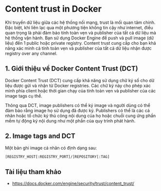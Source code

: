 # Content trust in Docker
Khi truyền dữ liệu giữa các hệ thống nối mạng, trust là mối quan tâm chính. Đặc biệt, khi liên lạc qua một phương tiện không tin cậy như internet, điều quan trọng là phải đảm bảo tính toàn vẹn và publisher của tất cả dữ liệu mà hệ thống vận hành. Bạn sử dụng Docker Engine để push và pull image (dữ liệu) đến 1 public hoặc private registry. Content trust cung cấp cho bạn khả năng xác minh cả tính toàn vẹn và publisher của tất cả dữ liệu nhận được registry over any channel.

## 1. Giới thiệu về Docker Content Trust (DCT)
Docker Content Trust (DCT) cung cấp khả năng sử dụng chữ ký số cho dữ liệu được gửi và nhận từ Docker registries. Các chữ ký này cho phép xác minh phía client hoặc thời gian chạy của tính toàn vẹn và publisher của các image tags cụ thể.

Thông qua DCT, image publishers có thể ký image và người dùng có thể đảm bảo rằng image họ sử dụng đã được ký. Publishers có thể là các cá nhân hoặc tổ chức ký thủ công nội dung của họ hoặc chuỗi cung ứng phần mềm tự động ký nội dung như một phần của quy trình phát hành.

## 2. Image tags and DCT
Một bản ghi image cá nhân có định dạng sau:
```sh
[REGISTRY_HOST[:REGISTRY_PORT]/]REPOSITORY[:TAG]
```


## Tài liệu tham khảo
- https://docs.docker.com/engine/security/trust/content_trust/
